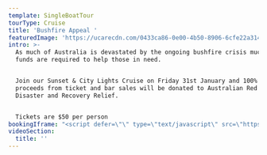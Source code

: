 ```yaml
---
template: SingleBoatTour
tourType: Cruise
title: 'Bushfire Appeal '
featuredImage: 'https://ucarecdn.com/0433ca86-0e00-4b50-8906-6cfe22a314c1/'
intro: >-
  As much of Australia is devastated by the ongoing bushfire crisis much needed
  funds are required to help those in need.  


  Join our Sunset & City Lights Cruise on Friday 31st January and 100% of all
  proceeds from ticket and bar sales will be donated to Australian Red Cross
  Disaster and Recovery Relief.


  Tickets are $50 per person
bookingIframe: "<script defer=\"\" type=\"text/javascript\" src=\"https://sailinginparadise.rezdy.com/pluginJs\"></script>\r\n\n\\    <iframe seamless=\"\" width=\"300px\" height=\"1000px\" frameborder=\"0\" class=\"rezdy\" src=\"https://sailinginparadise.rezdy.com/calendarWidget/370166?iframe=true\"></iframe>"
videoSection:
  title: ''
---
```


